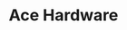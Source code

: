 ---
title: "Ace Hardware"
url: /portland/ace-hardware-southeast-milwaukie-avenue/
shop: doityourself
---